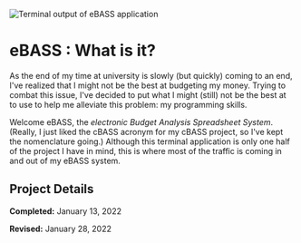 ![Terminal output of eBASS application](https://user-images.githubusercontent.com/78045025/151645264-648c44fc-8b44-4a1f-b3da-841950a01260.jpg)

# eBASS : What is it?

As the end of my time at university is slowly (but quickly) coming to an end, I've realized that I might not be the best at budgeting my money. Trying to combat this issue, I've decided to put what I might (still) not be the best at to use to help me alleviate this problem: my programming skills.

Welcome eBASS, the *electronic Budget Analysis Spreadsheet System*. (Really, I just liked the cBASS acronym for my cBASS project, so I've kept the nomenclature going.) Although this terminal application is only one half of the project I have in mind, this is where most of the traffic is coming in and out of my eBASS system.

## Project Details

**Completed:** January 13, 2022

**Revised:** January 28, 2022
